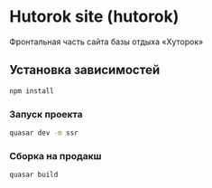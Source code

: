# Hutorok site (hutorok)

Фронтальная часть сайта базы отдыха «Хуторок»

## Установка зависимостей
```bash
npm install
```

### Запуск проекта
```bash
quasar dev -m ssr
```

### Сборка на продакш
```bash
quasar build
```
